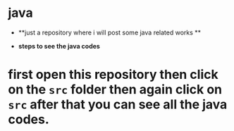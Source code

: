 # java 
* **just a repository where i will post some java related works **

* **steps to see the java codes**
# first open this repository then click on the `src` folder then again click on `src` after that you can see all the java  codes.
